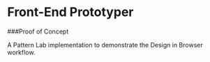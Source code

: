 Front-End Prototyper
============================

###Proof of Concept

A Pattern Lab implementation to demonstrate the Design in Browser workflow.
